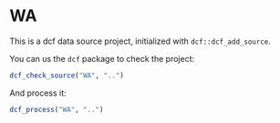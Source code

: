 # WA

This is a dcf data source project, initialized with `dcf::dcf_add_source`.

You can us the `dcf` package to check the project:

```R
dcf_check_source("WA", "..")
```

And process it:

```R
dcf_process("WA", "..")
```
